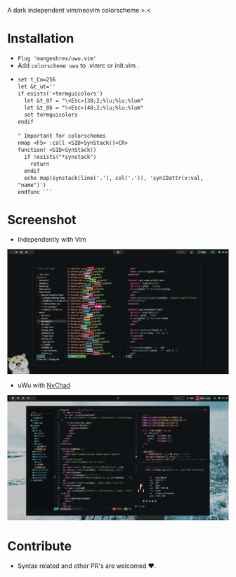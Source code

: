 
A dark independent vim/neovim colorscheme >.< 

# Installation 
- ```Plug 'mangeshrex/uwu.vim' ``` 
- Add ```colorscheme uwu``` to .vimrc or init.vim . 
- ``` 
  set t_Co=256
  let &t_ut=''
  if exists('+termguicolors')
    let &t_8f = "\<Esc>[38;2;%lu;%lu;%lum"
    let &t_8b = "\<Esc>[48;2;%lu;%lu;%lum"
    set termguicolors
  endif

  " Important for colorschemes
  nmap <F5> :call <SID>SynStack()<CR>
  function! <SID>SynStack()
    if !exists("*synstack")
      return
    endif
    echo map(synstack(line('.'), col('.')), 'synIDattr(v:val, "name")')
  endfunc ```

# Screenshot 
- Independently with Vim 
<img src="assets/uwu.png" alt="uwu colorscheme"> 

- uWu with <a href="github.com/NvChad/NvChad">NvChad</a> 
<img src="assets/uwu-nvchad.png" alt="uwu colors with nvchad"> 

# Contribute 
- Syntax related and other PR's are welcomed ❤️.

